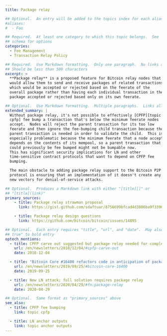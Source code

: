 ```yaml
---
title: Package relay

## Optional.  An entry will be added to the topics index for each alias
#aliases:
#  - Foo

## Required.  At least one category to which this topic belongs.  See
## schema for options
categories:
  - Fee Management
  - Transaction Relay Policy

## Required.  Use Markdown formatting.  Only one paragraph.  No links allowed.
## Should be less than 500 characters
excerpt: >
  **Package relay** is a proposed feature for Bitcoin relay nodes that
  would allow them to send and receive packages of related transactions
  which would be accepted or rejected based on the feerate of the
  overall package rather than having each individual transaction in the
  package accepted or rejected based only on its own feerate.

## Optional.  Use Markdown formatting.  Multiple paragraphs.  Links allowed.
extended_summary: |
  Without package relay, it's not possible to effectively [CPFP][topic
  cpfp] fee bump a transaction that's below the minimum feerate nodes
  accept.  Nodes will reject the parent transaction for its too low
  feerate and then ignore the fee-bumping child transaction because the
  parent transaction is needed in order to validate the child.  This is
  especially problematic because the minimum feerate that a node accepts
  depends on the contents of its mempool, so a parent transaction that
  could previously be fee bumped might not be bumpable now.
  This has significant security implications for LN and other
  time-sensitive contract protocols that want to depend on CPFP fee
  bumping.

  The main obstacle to adding package relay support to the Bitcoin P2P
  protocol is ensuring that an implementation of it doesn't create any
  new vectors for denial-of-service attacks.

## Optional.  Produces a Markdown link with either "[title][]" or
## "[title](link)"
primary_sources:
    - title: Package relay strawman proposal
      link: https://gist.github.com/sdaftuar/8756699bfcad4d3806ba9f3396d4e66a

    - title: Package relay design questions
      link: https://github.com/bitcoin/bitcoin/issues/14895

## Optional.  Each entry requires "title", "url", and "date".  May also use "feature:
## true" to bold entry
optech_mentions:
  - title: CPFP carve out suggested but package relay needed for completeness
    url: /en/newsletters/2018/12/04/#cpfp-carve-out
    date: 2018-12-04

  - title: "Bitcoin Core #16400 refactors code in anticipation of package relay"
    url: /en/newsletters/2019/09/25/#bitcoin-core-16400
    date: 2019-09-25

  - title: New LN attack; full solution requires package relay
    url: /en/newsletters/2020/04/29/#fn:package-relay
    date: 2020-04-29

## Optional.  Same format as "primary_sources" above
see_also:
  - title: CPFP fee bumping
    link: topic cpfp

  - title: LN anchor outputs
    link: topic anchor outputs
---
```

